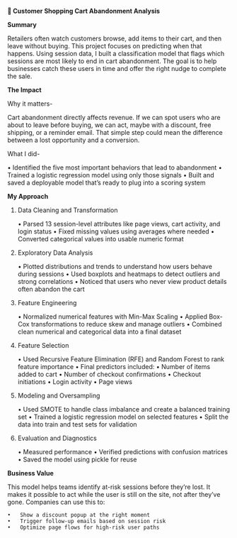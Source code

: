 **🛒 Customer Shopping Cart Abandonment Analysis**

**Summary**

Retailers often watch customers browse, add items to their cart, and then leave without buying. This project focuses on predicting when that happens. Using session data, I built a classification model that flags which sessions are most likely to end in cart abandonment. The goal is to help businesses catch these users in time and offer the right nudge to complete the sale.

**The Impact**

Why it matters-

Cart abandonment directly affects revenue. If we can spot users who are about to leave before buying, we can act, maybe with a discount, free shipping, or a reminder email. That simple step could mean the difference between a lost opportunity and a conversion.

What I did-

•	Identified the five most important behaviors that lead to abandonment
•	Trained a logistic regression model using only those signals
•	Built and saved a deployable model that’s ready to plug into a scoring system

**My Approach**

1. Data Cleaning and Transformation

	•	Parsed 13 session-level attributes like page views, cart activity, and login status
	•	Fixed missing values using averages where needed
	•	Converted categorical values into usable numeric format

2. Exploratory Data Analysis

	•	Plotted distributions and trends to understand how users behave during sessions
	•	Used boxplots and heatmaps to detect outliers and strong correlations
	•	Noticed that users who never view product details often abandon the cart

3. Feature Engineering

	•	Normalized numerical features with Min-Max Scaling
	•	Applied Box-Cox transformations to reduce skew and manage outliers
	•	Combined clean numerical and categorical data into a final dataset

4. Feature Selection

	•	Used Recursive Feature Elimination (RFE) and Random Forest to rank feature importance
	•	Final predictors included:
	•	Number of items added to cart
	•	Number of checkout confirmations
	•	Checkout initiations
	•	Login activity
	•	Page views

5. Modeling and Oversampling

	•	Used SMOTE to handle class imbalance and create a balanced training set
	•	Trained a logistic regression model on selected features
	•	Split the data into train and test sets for validation

6. Evaluation and Diagnostics

	•	Measured performance
	•	Verified predictions with confusion matrices
	•	Saved the model using pickle for reuse

**Business Value**

This model helps teams identify at-risk sessions before they’re lost. It makes it possible to act while the user is still on the site, not after they’ve gone. Companies can use this to:

	•	Show a discount popup at the right moment
	•	Trigger follow-up emails based on session risk
	•	Optimize page flows for high-risk user paths

